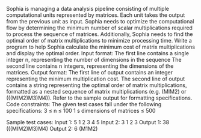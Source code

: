 Sophia is managing a data analysis pipeline consisting of multiple computational units represented by matrices. Each unit takes the output from the previous unit as input. Sophia needs to optimize the computational flow by determining the minimum number of scalar multiplications required to process the sequence of matrices.
Additionally, Sophia needs to find the optimal order of matrix multiplications to minimize processing time.
Write a program to help Sophia calculate the minimum cost of matrix multiplications and display the optimal order.
Input format:
The first line contains a single integer n, representing the number of dimensions in the sequence
The second line contains n integers, representing the dimensions of the matrices.
Output format:
The first line of output contains an integer representing the minimum multiplication cost.
The second line of output contains a string representing the optimal order of matrix multiplications, formatted as a nested sequence of matrix multiplications (e.g. (MIM2) or (((MIM2)M3)M4)).
Refer to the sample output for formatting specifications.
Code constraints:
The given test cases fall under the following specifications:
3 ≤ n ≤ 100
1 s dimensions of matrices ≤ 500

Sample test cases:
Input 1:
5
1 2 3 4 5
Input 2:
3
1 2 3
Output 1:
38
(((MIM2)M3)M4)
Output 2:
6
(M1M2)
